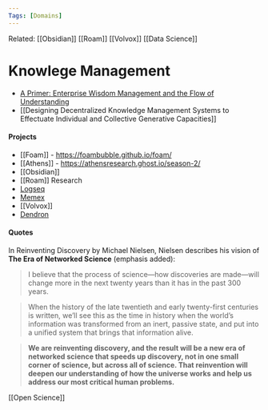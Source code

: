 ```yaml
---
Tags: [Domains]
---
```

Related: [[Obsidian]] [[Roam]] [[Volvox]] [[Data Science]]
# Knowlege Management

- [A Primer: Enterprise Wisdom Management and the Flow of Understanding](http://www.cognitivecybernetics.com/PrimerFoU.html)
- [[Designing Decentralized Knowledge Management Systems to Effectuate Individual and Collective Generative Capacities]]


#### Projects
- [[Foam]] - https://foambubble.github.io/foam/
- [[Athens]] - https://athensresearch.ghost.io/season-2/
- [[Obsidian]]
- [[Roam]] Research
- [Logseq](https://logseq.com/)
- [Memex](https://getmemex.com/)
- [[Volvox]]
- [Dendron](https://www.dendron.so/)
#### Quotes
In Reinventing Discovery by Michael Nielsen, Nielsen describes his vision of **The Era of Networked Science** (emphasis added):

> I believe that the process of science—how discoveries are made—will change more in the next twenty years than it has in the past 300 years.

> When the history of the late twentieth and early twenty-first centuries is written, we’ll see this as the time in history when the world’s information was transformed from an inert, passive state, and put into a unified system that brings that information alive.

> **We are reinventing discovery, and the result will be a new era of networked science that speeds up discovery, not in one small corner of science, but across all of science. That reinvention will deepen our understanding of how the universe works and help us address our most critical human problems.**

[[Open Science]]